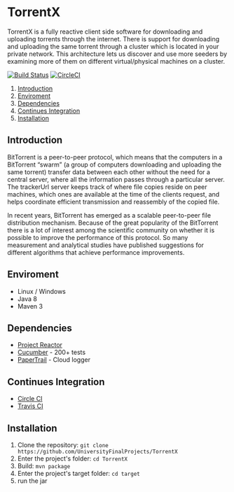 # TorrentX 

TorrentX is a fully reactive client side software for downloading and uploading torrents through the internet.
There is support for downloading and uploading the same torrent through a cluster which is located in your private network.
This architecture lets  us discover and use more seeders by examining more of them on different virtual/physical machines on a cluster.

[![Build Status](https://travis-ci.org/UniversityFinalProjects/TorrentX.svg?branch=master)](https://travis-ci.org/UniversityFinalProjects/TorrentX) 
[![CircleCI](https://circleci.com/gh/UniversityFinalProjects/TorrentX/tree/master.svg?style=svg)](https://circleci.com/gh/UniversityFinalProjects/TorrentX/tree/master)

1. [Introduction](#introduction)  
2. [Enviroment](#enviroment)  
3. [Dependencies](#dependencies)  
4. [Continues Integration](#continues-integration)  
5. [Installation](#installation)

## Introduction

BitTorrent is a peer-to-peer protocol, which means that the computers in a BitTorrent “swarm” (a group of computers downloading and uploading the same torrent) transfer data between each other without the need for a central server, where all the information passes through a particular server.
The trackerUrl server keeps track of where file copies reside on peer machines, which ones are available at the time of the clients request, and helps coordinate efficient transmission and reassembly of the copied file.

In recent years, BitTorrent has emerged as a scalable peer-to-peer file distribution mechanism.
Because of the great popularity of the BitTorrent there is a lot of interest among the scientific community on whether it is possible to improve the performance of this protocol.
So many measurement and analytical studies have published suggestions for different algorithms that achieve performance improvements.


## Enviroment
* Linux / Windows
* Java 8
* Maven 3

## Dependencies
* [Project Reactor](https://github.com/reactor/reactor-core)
* [Cucumber](https://cucumber.io/) - 200+ tests
* [PaperTrail](https://papertrailapp.com/) - Cloud logger

## Continues Integration
* [Circle CI](https://circleci.com/)
* [Travis CI](https://travis-ci.org/)

## Installation
1. Clone the repository: `git clone https://github.com/UniversityFinalProjects/TorrentX`
2. Enter the project's folder: `cd TorrentX`
3. Build: `mvn package`
4. Enter the project's target folder: `cd target`
5. run the jar
